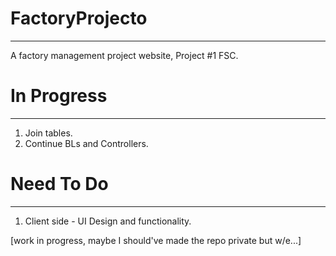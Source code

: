 # FactoryProjecto
-----------------
A factory management project website, Project #1 FSC.


# In Progress
------------
1. Join tables.
2. Continue BLs and Controllers.



# Need To Do 
------------
1. Client side - UI Design and functionality.


[work in progress, maybe I should've made the repo private but w/e...]

